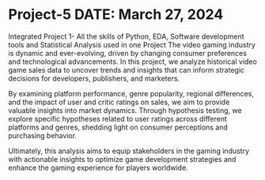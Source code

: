 # Project-5 DATE: March 27, 2024
Integrated Project 1- All the skills of Python, EDA, Software development tools and Statistical Analysis used in one Project
The video gaming industry is dynamic and ever-evolving, driven by changing consumer preferences and technological advancements. In this project, we analyze historical video game sales data to uncover trends and insights that can inform strategic decisions for developers, publishers, and marketers.

By examining platform performance, genre popularity, regional differences, and the impact of user and critic ratings on sales, we aim to provide valuable insights into market dynamics. Through hypothesis testing, we explore specific hypotheses related to user ratings across different platforms and genres, shedding light on consumer perceptions and purchasing behavior.

Ultimately, this analysis aims to equip stakeholders in the gaming industry with actionable insights to optimize game development strategies and enhance the gaming experience for players worldwide.
